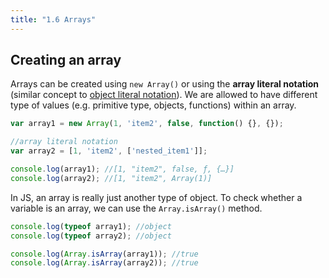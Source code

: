 ```yaml
---
title: "1.6 Arrays"
---
```


## Creating an array

Arrays can be created using `new Array()` or using the **array literal
notation** (similar concept to
[object literal notation](/1-5-objects#object-literal-notation)). We are allowed
to have different type of values (e.g. primitive type, objects, functions)
within an array.

```javascript
var array1 = new Array(1, 'item2', false, function() {}, {});

//array literal notation
var array2 = [1, 'item2', ['nested_item1']];

console.log(array1); //[1, "item2", false, ƒ, {…}]
console.log(array2); //[1, "item2", Array(1)]
```

In JS, an array is really just another type of object. To check whether a
variable is an array, we can use the `Array.isArray()` method.

```javascript
console.log(typeof array1); //object
console.log(typeof array2); //object

console.log(Array.isArray(array1)); //true
console.log(Array.isArray(array2)); //true
```
